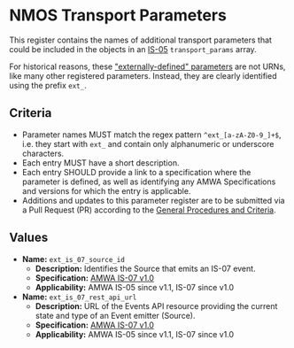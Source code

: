 # NMOS Transport Parameters

This register contains the names of additional transport parameters that could be included in the objects in an [IS-05](https://specs.amwa.tv/is-05) `transport_params` array.

For historical reasons, these ["externally-defined" parameters](https://specs.amwa.tv/is-05/v1.1/docs/4.0._Behaviour.html#externally-defined-parameters) are not URNs, like many other registered parameters.
Instead, they are clearly identified using the prefix `ext_`.

## Criteria

- Parameter names MUST match the regex pattern `^ext_[a-zA-Z0-9_]+$`, i.e. they start with `ext_` and contain only alphanumeric or underscore characters.
- Each entry MUST have a short description.
- Each entry SHOULD provide a link to a specification where the parameter is defined, as well as identifying any AMWA Specifications and versions for which the entry is applicable.
- Additions and updates to this parameter register are to be submitted via a Pull Request (PR) according to the [General Procedures and Criteria](../common/).

## Values

- **Name:** `ext_is_07_source_id`
  - **Description:** Identifies the Source that emits an IS-07 event.
  - **Specification:** [AMWA IS-07 v1.0](https://specs.amwa.tv/is-07/v1.0)
  - **Applicability:** AMWA IS-05 since v1.1, IS-07 since v1.0
- **Name:** `ext_is_07_rest_api_url`
  - **Description:** URL of the Events API resource providing the current state and type of an Event emitter (Source).
  - **Specification:** [AMWA IS-07 v1.0](https://specs.amwa.tv/is-07/v1.0)
  - **Applicability:** AMWA IS-05 since v1.1, IS-07 since v1.0
